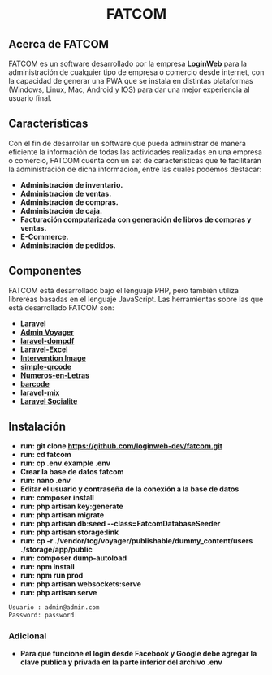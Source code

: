 <h1 align="center">FATCOM</h1>

## Acerca de FATCOM

FATCOM es un software desarrollado por la empresa **[LoginWeb](https://loginweb.net/)** para la administración de cualquier tipo de empresa o comercio desde internet, con la capacidad de generar una PWA que se instala en distintas plataformas (Windows, Linux, Mac, Android y IOS) para dar una mejor experiencia al usuario final.

## Características

Con el fin de desarrollar un software que pueda administrar de manera eficiente la información de todas las actividades realizadas en una empresa o comercio, FATCOM cuenta con un set de características que te facilitarán la administración de dicha información, entre las cuales podemos destacar:

- **Administración de inventario.**
- **Administración de ventas.**
- **Administración de compras.**
- **Administración de caja.**
- **Facturación computarizada con generación de libros de compras y ventas.**
- **E-Commerce.**
- **Administración de pedidos.**


## Componentes

FATCOM está desarrollado bajo el lenguaje PHP, pero también utiliza libreréas basadas en el lenguaje JavaScript. Las herramientas sobre las que está desarrollado FATCOM son:

- **[Laravel](https://vehikl.com/)**
- **[Admin Voyager](https://tighten.co)**
- **[laravel-dompdf](https://github.com/barryvdh/laravel-dompdf)**
- **[Laravel-Excel](https://github.com/Maatwebsite/Laravel-Excel)**
- **[Intervention Image](http://image.intervention.io/)**
- **[simple-qrcode](https://github.com/SimpleSoftwareIO/simple-qrcode)**
- **[Numeros-en-Letras](https://github.com/villca/Numeros-en-Letras)**
- **[barcode](https://github.com/milon/barcode)**
- **[laravel-mix](https://laravel.com/docs/5.8/mix)**
- **[Laravel Socialite](https://laravel.com/docs/5.8/socialite)**


## Instalación

- **run: git clone https://github.com/loginweb-dev/fatcom.git**
- **run: cd fatcom**
- **run: cp .env.example .env**
- **Crear la base de datos fatcom**
- **run: nano .env**
- **Editar el usuario y contraseña de la conexión a la base de datos**
- **run: composer install**
- **run: php artisan key:generate**
- **run: php artisan migrate**
- **run: php artisan db:seed --class=FatcomDatabaseSeeder**
- **run: php artisan storage:link**
- **run: cp -r ./vendor/tcg/voyager/publishable/dummy_content/users ./storage/app/public**
- **run: composer dump-autoload**
- **run: npm install**
- **run: npm run prod**
- **run: php artisan websockets:serve**
- **run: php artisan serve**

```bash
Usuario : admin@admin.com
Password: password
```

### Adicional

- **Para que funcione el login desde Facebook y Google debe agregar la clave publica y privada en la parte inferior del archivo .env**